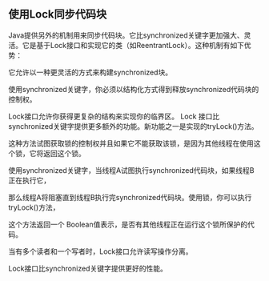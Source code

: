 ## 使用Lock同步代码块
Java提供另外的机制用来同步代码块。它比synchronized关键字更加强大、灵活。它是基于Lock接口和实现它的类（如ReentrantLock）。这种机制有如下优势：

它允许以一种更灵活的方式来构建synchronized块。

使用synchronized关键字，你必须以结构化方式得到释放synchronized代码块的控制权。

Lock接口允许你获得更复杂的结构来实现你的临界区。
Lock 接口比synchronized关键字提供更多额外的功能。新功能之一是实现的tryLock()方法。

这种方法试图获取锁的控制权并且如果它不能获取该锁，是因为其他线程在使用这个锁，它将返回这个锁。

使用synchronized关键字，当线程A试图执行synchronized代码块，如果线程B正在执行它，

那么线程A将阻塞直到线程B执行完synchronized代码块。使用锁，你可以执行tryLock()方法，

这个方法返回一个 Boolean值表示，是否有其他线程正在运行这个锁所保护的代码。

当有多个读者和一个写者时，Lock接口允许读写操作分离。

Lock接口比synchronized关键字提供更好的性能。